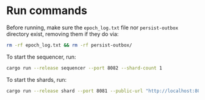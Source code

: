 # Run commands

Before running, make sure the `epoch_log.txt` file nor `persist-outbox` directory
exist, removing them if they do via:

```sh
rm -rf epoch_log.txt && rm -rf persist-outbox/
```

To start the sequencer, run: 

```sh
cargo run --release sequencer --port 8082 --shard-count 1
```

To start the shards, run:

```sh
cargo run --release shard --port 8081 --public-url "http://localhost:8081" --sequencer-url "http://localhost:8082" --inbox-count 1 --outbox-count 1
```
